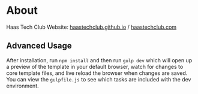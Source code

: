 # About
Haas Tech Club Website: [haastechclub.github.io](https://haastechclub.github.io) / [haastechclub.com](https://haastechclub.com)

## Advanced Usage

After installation, run `npm install` and then run `gulp dev` which will open up a preview of the template in your default browser, watch for changes to core template files, and live reload the browser when changes are saved. You can view the `gulpfile.js` to see which tasks are included with the dev environment.
